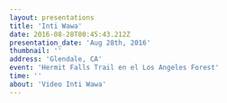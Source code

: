 ```yaml
---
layout: presentations
title: 'Inti Wawa'
date: 2016-08-28T00:45:43.212Z
presentation_date: 'Aug 28th, 2016'
thumbnail: ''
address: 'Glendale, CA'
event: 'Hermit Falls Trail en el Los Angeles Forest'
time: ''
about: 'Video Inti Wawa'
---
```

